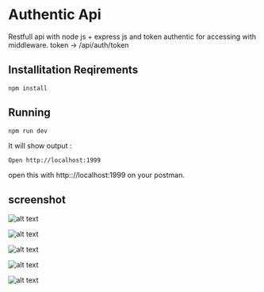 # Authentic Api
Restfull api with node js + express js and token authentic for accessing with middleware. token -> /api/auth/token

## Installitation Reqirements

```
npm install
```

## Running

```
npm run dev
```

It will show output :

```
Open http://localhost:1999
```

open this with http:://localhost:1999 on your postman.


## screenshot

![alt text](https://github.com/fathoniwasesojatiTelkom/token_auth/blob/master/image/token.png)

![alt text](https://github.com/fathoniwasesojatiTelkom/token_auth/blob/master/image/get.png)

![alt text](https://github.com/fathoniwasesojatiTelkom/token_auth/blob/master/image/put.png)

![alt text](https://github.com/fathoniwasesojatiTelkom/token_auth/blob/master/image/post.png)

![alt text](https://github.com/fathoniwasesojatiTelkom/token_auth/blob/master/image/delete.png)
